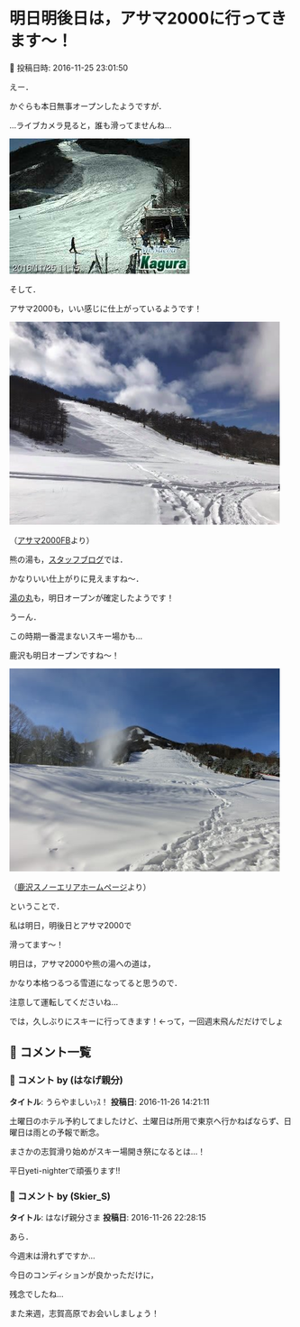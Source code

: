 # 明日明後日は，アサマ2000に行ってきます～！

📅 投稿日時: 2016-11-25 23:01:50

えー．


かぐらも本日無事オープンしたようですが．


…ライブカメラ見ると，誰も滑ってませんね…




![d8475812735cdc43ee6db312abbc4669.jpg](images/d8475812735cdc43ee6db312abbc4669.jpg)







そして．


アサマ2000も，いい感じに仕上がっているようです！




![9d3ed756d307e352012f45abb7c5c732.jpg](images/9d3ed756d307e352012f45abb7c5c732.jpg)




（[アサマ2000FB](https://www.facebook.com/asama2000park/posts/1604176466274455)より）





熊の湯も，[スタッフブログ](http://ameblo.jp/kumakumanoyu/entry-12222748259.html)では．


かなりいい仕上がりに見えますね～．





[湯の丸](http://www.yunomaru.co.jp/)も，明日オープンが確定したようです！


うーん．


この時期一番混まないスキー場かも…





鹿沢も明日オープンですね～！




![6f2a327d542374ec445ed8b8c3fd72a5.jpg](images/6f2a327d542374ec445ed8b8c3fd72a5.jpg)




（[鹿沢スノーエリアホームページ](http://www.kazawa.com/snow/)より）





ということで．


私は明日，明後日とアサマ2000で


滑ってます～！





明日は，アサマ2000や熊の湯への道は，


かなり本格つるつる雪道になってると思うので．


注意して運転してくださいね…





では，久しぶりにスキーに行ってきます！←って，一回週末飛んだだけでしょ

## 💬 コメント一覧

### 💬 コメント by (はなげ親分)
**タイトル**: うらやましいｯｽ！
**投稿日**: 2016-11-26 14:21:11

土曜日のホテル予約してましたけど、土曜日は所用で東京へ行かねばならず、日曜日は雨との予報で断念。

まさかの志賀滑り始めがスキー場開き祭になるとは…！



平日yeti-nighterで頑張ります!!

### 💬 コメント by (Skier_S)
**タイトル**: はなげ親分さま
**投稿日**: 2016-11-26 22:28:15

あら．

今週末は滑れずですか…

今日のコンディションが良かっただけに，

残念でしたね…



また来週，志賀高原でお会いしましょう！

